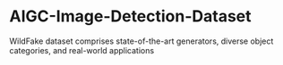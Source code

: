 # AIGC-Image-Detection-Dataset
WildFake dataset comprises state-of-the-art generators, diverse object categories, and  real-world applications
